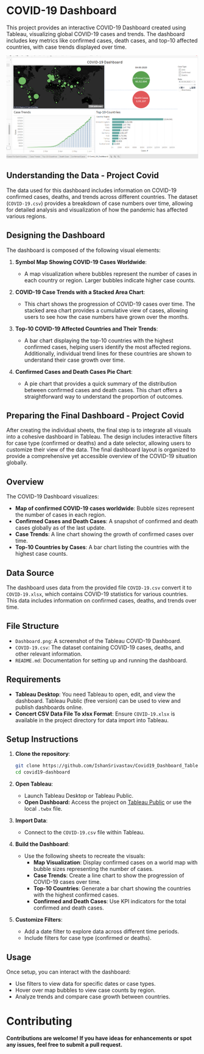 # COVID-19 Dashboard

This project provides an interactive COVID-19 Dashboard created using Tableau, visualizing global COVID-19 cases and trends. The dashboard includes key metrics like confirmed cases, death cases, and top-10 affected countries, with case trends displayed over time.

![COVID-19 Dashboard](Dashboard.png)

## Understanding the Data - Project Covid

The data used for this dashboard includes information on COVID-19 confirmed cases, deaths, and trends across different countries. The dataset (`COVID-19.csv`) provides a breakdown of case numbers over time, allowing for detailed analysis and visualization of how the pandemic has affected various regions.

## Designing the Dashboard

The dashboard is composed of the following visual elements:

1. **Symbol Map Showing COVID-19 Cases Worldwide**:
   - A map visualization where bubbles represent the number of cases in each country or region. Larger bubbles indicate higher case counts.

2. **COVID-19 Case Trends with a Stacked Area Chart**:
   - This chart shows the progression of COVID-19 cases over time. The stacked area chart provides a cumulative view of cases, allowing users to see how the case numbers have grown over the months.

3. **Top-10 COVID-19 Affected Countries and Their Trends**:
   - A bar chart displaying the top-10 countries with the highest confirmed cases, helping users identify the most affected regions. Additionally, individual trend lines for these countries are shown to understand their case growth over time.

4. **Confirmed Cases and Death Cases Pie Chart**:
   - A pie chart that provides a quick summary of the distribution between confirmed cases and death cases. This chart offers a straightforward way to understand the proportion of outcomes.

## Preparing the Final Dashboard - Project Covid

After creating the individual sheets, the final step is to integrate all visuals into a cohesive dashboard in Tableau. The design includes interactive filters for case type (confirmed or deaths) and a date selector, allowing users to customize their view of the data. The final dashboard layout is organized to provide a comprehensive yet accessible overview of the COVID-19 situation globally.

## Overview

The COVID-19 Dashboard visualizes:
- **Map of confirmed COVID-19 cases worldwide**: Bubble sizes represent the number of cases in each region.
- **Confirmed Cases and Death Cases**: A snapshot of confirmed and death cases globally as of the last update.
- **Case Trends**: A line chart showing the growth of confirmed cases over time.
- **Top-10 Countries by Cases**: A bar chart listing the countries with the highest case counts.

## Data Source

The dashboard uses data from the provided file `COVID-19.csv` convert it to `COVID-19.xlsx`, which contains COVID-19 statistics for various countries. This data includes information on confirmed cases, deaths, and trends over time.

## File Structure

- `Dashboard.png`: A screenshot of the Tableau COVID-19 Dashboard.
- `COVID-19.csv`: The dataset containing COVID-19 cases, deaths, and other relevant information.
- `README.md`: Documentation for setting up and running the dashboard.

## Requirements

- **Tableau Desktop**: You need Tableau to open, edit, and view the dashboard. Tableau Public (free version) can be used to view and publish dashboards online.
- **Concert CSV Data File To xlsx Format**: Ensure `COVID-19.xlsx` is available in the project directory for data import into Tableau.

## Setup Instructions

1. **Clone the repository**:
    ```bash
    git clone https://github.com/IshanSrivastav/Covid19_Dashboard_Tableau.git
    cd covid19-dashboard
    ```

2. **Open Tableau**:
   - Launch Tableau Desktop or Tableau Public.
   - **Open Dashboard:** Access the project on [Tableau Public](https://public.tableau.com/app/profile/ishan.srivastav4644/viz/Covid-19-Dashboard_17310662793620/Dashboard1?publish=yes) or use the local `.twbx` file.

3. **Import Data**:
   - Connect to the `COVID-19.csv` file within Tableau.

4. **Build the Dashboard**:
   - Use the following sheets to recreate the visuals:
     - **Map Visualization**: Display confirmed cases on a world map with bubble sizes representing the number of cases.
     - **Case Trends**: Create a line chart to show the progression of COVID-19 cases over time.
     - **Top-10 Countries**: Generate a bar chart showing the countries with the highest confirmed cases.
     - **Confirmed and Death Cases**: Use KPI indicators for the total confirmed and death cases.

5. **Customize Filters**:
   - Add a date filter to explore data across different time periods.
   - Include filters for case type (confirmed or deaths).

## Usage

Once setup, you can interact with the dashboard:
- Use filters to view data for specific dates or case types.
- Hover over map bubbles to view case counts by region.
- Analyze trends and compare case growth between countries.

# Contributing

**Contributions are welcome! If you have ideas for enhancements or spot any issues, feel free to submit a pull request.**

